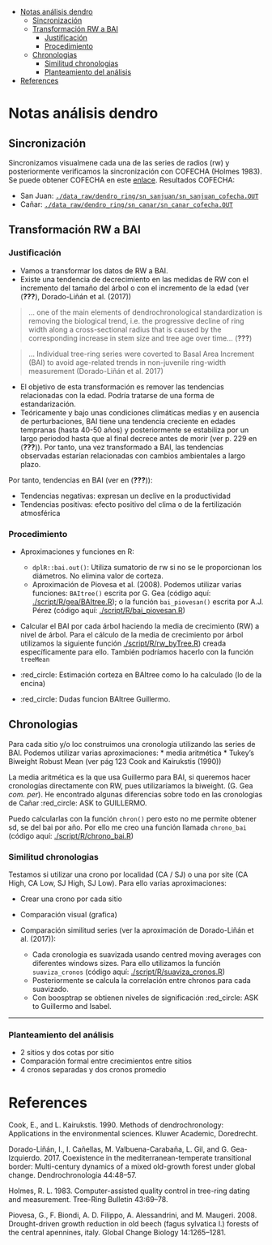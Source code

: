 -   [Notas análisis dendro](#notas-analisis-dendro)
    -   [Sincronización](#sincronizacion)
    -   [Transformación RW a BAI](#transformacion-rw-a-bai)
        -   [Justificación](#justificacion)
        -   [Procedimiento](#procedimiento)
    -   [Chronologias](#chronologias)
        -   [Similitud chronologias](#similitud-chronologias)
        -   [Planteamiento del análisis](#planteamiento-del-analisis)
-   [References](#references)

Notas análisis dendro
=====================

Sincronización
--------------

Sincronizamos visualmene cada una de las series de radios (rw) y posteriormente verificamos la sincronización con COFECHA (Holmes 1983). Se puede obtener COFECHA en este [enlace](http://web.utk.edu/~grissino/software.htm). Resultados COFECHA:

-   San Juan: [`./data_raw/dendro_ring/sn_sanjuan/sn_sanjuan_cofecha.OUT`](/data_raw/dendro_ring/sn_sanjuan/sn_sanjuan_cofecha.OUT)
-   Cañar: [`./data_raw/dendro_ring/sn_canar/sn_canar_cofecha.OUT`](/data_raw/dendro_ring/sn_canar/sn_canar_cofecha.OUT)

Transformación RW a BAI
-----------------------

### Justificación

-   Vamos a transformar los datos de RW a BAI.
-   Existe una tendencia de decrecimiento en las medidas de RW con el incremento del tamaño del árbol o con el incremento de la edad (ver (<span class="citeproc-not-found" data-reference-id="Biondi2008">**???**</span>), Dorado-Liñán et al. (2017))

> ... one of the main elements of dendrochronological standardization is removing the biological trend, i.e. the progressive decline of ring width along a cross-sectional radius that is caused by the corresponding increase in stem size and tree age over time... (<span class="citeproc-not-found" data-reference-id="Biondi2008">**???**</span>)

> ... Individual tree-ring series were coverted to Basal Area Increment (BAI) to avoid age-related trends in non-juvenile ring-width measurement (Dorado-Liñán et al. 2017)

-   El objetivo de esta transformación es remover las tendencias relacionadas con la edad. Podría tratarse de una forma de estandarización.
-   Teóricamente y bajo unas condiciones climáticas medias y en ausencia de perturbaciones, BAI tiene una tendencia creciente en edades tempranas (hasta 40-50 años) y posteriormente se estabiliza por un largo periodod hasta que al final decrece antes de morir (ver p. 229 en (<span class="citeproc-not-found" data-reference-id="GeaIzquierdo2014">**???**</span>)). Por tanto, una vez transformado a BAI, las tendencias observadas estarían relacionadas con cambios ambientales a largo plazo.

Por tanto, tendencias en BAI (ver en (<span class="citeproc-not-found" data-reference-id="GeaIzquierdo2014">**???**</span>)):

-   Tendencias negativas: expresan un declive en la productividad
-   Tendencias positivas: efecto positivo del clima o de la fertilización atmosférica

### Procedimiento

-   Aproximaciones y funciones en R:

    -   `dplR::bai.out()`: Utiliza sumatorio de rw si no se le proporcionan los diámetros. No elimina valor de corteza.
    -   Aproximación de Piovesa et al. (2008). Podemos utilizar varias funciones: `BAItree()` escrita por G. Gea (código aquí: [./script/R/gea/BAItree.R](/script/R/gea/BAItree.R)); o la función `bai_piovesan()` escrita por A.J. Pérez (código aquí: [./script/R/bai\_piovesan.R](/script/R/bai_piovesan.R))
-   Calcular el BAI por cada árbol haciendo la media de crecimiento (RW) a nivel de árbol. Para el cálculo de la media de crecimiento por árbol utilizamos la siguiente función [./script/R/rw\_byTree.R](/script/R/rw_byTree.R)) creada específicamente para ello. También podríamos hacerlo con la función `treeMean`

-   :red\_circle: Estimación corteza en BAItree como lo ha calculado (lo de la encina)
-   :red\_circle: Dudas funcion BAItree Guillermo.

Chronologias
------------

Para cada sitio y/o loc construimos una cronología utilizando las series de BAI. Podemos utilizar varias aproximaciones: \* media aritmética \* Tukey’s Biweight Robust Mean (ver pág 123 Cook and Kairukstis (1990))

La media aritmética es la que usa Guillermo para BAI, si queremos hacer cronologías directamente con RW, pues utilizaríamos la biweight. (G. Gea *com. per*). He encontrado algunas diferencias sobre todo en las cronologias de Cañar :red\_circle: ASK to GUILLERMO.

Puedo calcularlas con la función `chron()` pero esto no me permite obtener sd, se del bai por año. Por ello me creo una función llamada `chrono_bai` (código aquí: [./script/R/chrono\_bai.R](/script/R/gea/chrono_bai.R))

### Similitud chronologias

Testamos si utilizar una crono por localidad (CA / SJ) o una por site (CA High, CA Low, SJ High, SJ Low). Para ello varias aproximaciones:

-   Crear una crono por cada sitio
-   Comparación visual (grafica)
-   Comparación similitud series (ver la aproximación de Dorado-Liñán et al. (2017)):

    -   Cada cronologia es suavizada usando centred moving averages con diferentes windows sizes. Para ello utilizamos la función `suaviza_cronos` (código aquí: [./script/R/suaviza\_cronos.R](/script/R/gea/suaviza_cronos.R))
    -   Posteriormente se calcula la correlación entre chronos para cada suavizado.
    -   Con boosptrap se obtienen niveles de significación :red\_circle: ASK to Guillermo and Isabel.

------------------------------------------------------------------------

### Planteamiento del análisis

-   2 sitios y dos cotas por sitio
-   Comparación formal entre crecimientos entre sitios
-   4 cronos separadas y dos cronos promedio

References
==========

Cook, E., and L. Kairukstis. 1990. Methods of dendrochronology: Applications in the environmental sciences. Kluwer Academic, Doredrecht.

Dorado-Liñán, I., I. Cañellas, M. Valbuena-Carabaña, L. Gil, and G. Gea-Izquierdo. 2017. Coexistence in the mediterranean-temperate transitional border: Multi-century dynamics of a mixed old-growth forest under global change. Dendrochronologia 44:48–57.

Holmes, R. L. 1983. Computer-assisted quality control in tree-ring dating and measurement. Tree-Ring Bulletin 43:69–78.

Piovesa, G., F. Biondi, A. D. Filippo, A. Alessandrini, and M. Maugeri. 2008. Drought-driven growth reduction in old beech (fagus sylvatica l.) forests of the central apennines, italy. Global Change Biology 14:1265–1281.

